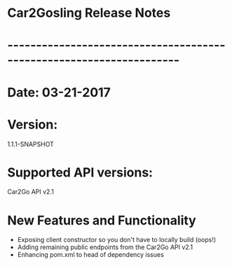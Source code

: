 # Car2Gosling Release Notes
# --------------------------------------------------------------------
# Date: 03-21-2017

# Version:
1.1.1-SNAPSHOT
# Supported API versions:
Car2Go API v2.1 

# New Features and Functionality
* Exposing client constructor so you don't have to locally build (oops!)
* Adding remaining public endpoints from the Car2Go API v2.1
* Enhancing pom.xml to head of dependency issues
